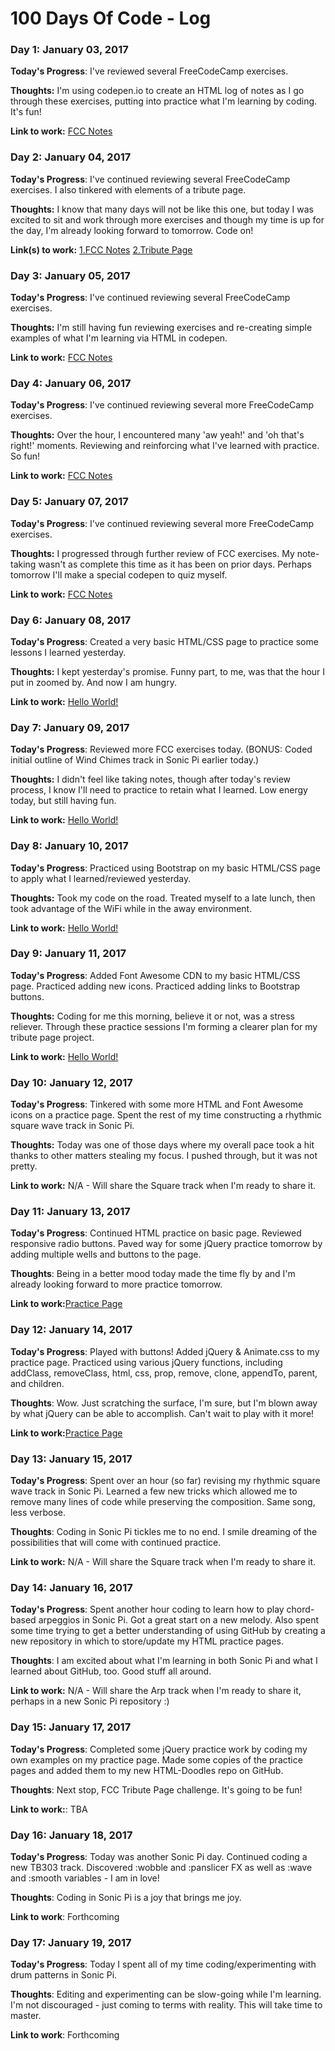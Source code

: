 # 100 Days Of Code - Log

### Day 1: January 03, 2017

**Today's Progress**: I've reviewed several FreeCodeCamp exercises.

**Thoughts:** I'm using codepen.io to create an HTML log of notes as I go through these exercises, putting into practice what I'm learning by coding. It's fun!

**Link to work:** [FCC Notes](http://codepen.io/maladjus/pen/GrRGop)


### Day 2: January 04, 2017

**Today's Progress**: I've continued reviewing several FreeCodeCamp exercises. I also tinkered with elements of a tribute page.

**Thoughts:** I know that many days will not be like this one, but today I was excited to sit and work through more exercises and though my time is up for the day, I'm already looking forward to tomorrow. Code on!

**Link(s) to work:** [1.FCC Notes](http://codepen.io/maladjus/pen/GrRGop)  [2.Tribute Page](http://codepen.io/maladjus/pen/vydGwO)


### Day 3: January 05, 2017

**Today's Progress**: I've continued reviewing several FreeCodeCamp exercises.

**Thoughts:** I'm still having fun reviewing exercises and re-creating simple examples of what I'm learning via HTML in codepen.

**Link to work:** [FCC Notes](http://codepen.io/maladjus/pen/GrRGop)


### Day 4: January 06, 2017

**Today's Progress**: I've continued reviewing several more FreeCodeCamp exercises.

**Thoughts:** Over the hour, I encountered many 'aw yeah!' and 'oh that's right!' moments. Reviewing and reinforcing what I've learned with practice. So fun!

**Link to work:** [FCC Notes](http://codepen.io/maladjus/pen/GrRGop)


### Day 5: January 07, 2017

**Today's Progress**: I've continued reviewing several more FreeCodeCamp exercises.

**Thoughts:** I progressed through further review of FCC exercises. My note-taking wasn't as complete this time as it has been on prior days. Perhaps tomorrow I'll make a special codepen to quiz myself.

**Link to work:** [FCC Notes](http://codepen.io/maladjus/pen/GrRGop)


### Day 6: January 08, 2017

**Today's Progress**: Created a very basic HTML/CSS page to practice some lessons I learned yesterday.

**Thoughts:** I kept yesterday's promise. Funny part, to me, was that the hour I put in zoomed by. And now I am hungry.

**Link to work:** [Hello World!](http://codepen.io/maladjus/pen/apvvvX)


### Day 7: January 09, 2017

**Today's Progress**: Reviewed more FCC exercises today. (BONUS: Coded initial outline of Wind Chimes track in Sonic Pi earlier today.)

**Thoughts:** I didn't feel like taking notes, though after today's review process, I know I'll need to practice to retain what I learned. Low energy today, but still having fun.

**Link to work:** [Hello World!](http://codepen.io/maladjus/pen/apvvvX)


### Day 8: January 10, 2017

**Today's Progress**: Practiced using Bootstrap on my basic HTML/CSS page to apply what I learned/reviewed yesterday.

**Thoughts:** Took my code on the road. Treated myself to a late lunch, then took advantage of the WiFi while in the away environment. 

**Link to work:** [Hello World!](https://github.com/maladjus/100-days-of-code/blob/master/170110.html)


### Day 9: January 11, 2017

**Today's Progress**: Added Font Awesome CDN to my basic HTML/CSS page. Practiced adding new icons. Practiced adding links to Bootstrap buttons.

**Thoughts:** Coding for me this morning, believe it or not, was a stress reliever. Through these practice sessions I'm forming a clearer plan for my tribute page project.

**Link to work:** [Hello World!](https://github.com/maladjus/100-days-of-code/blob/master/170111.html)


### Day 10: January 12, 2017

**Today's Progress**: Tinkered with some more HTML and Font Awesome icons on a practice page. Spent the rest of my time constructing a rhythmic square wave track in Sonic Pi.

**Thoughts:** Today was one of those days where my overall pace took a hit thanks to other matters stealing my focus. I pushed through, but it was not pretty.

**Link to work:** N/A - Will share the Square track when I'm ready to share it.


### Day 11: January 13, 2017

**Today's Progress**: Continued HTML practice on basic page. Reviewed responsive radio buttons. Paved way for some jQuery practice tomorrow by adding multiple wells and buttons to the page.

**Thoughts**: Being in a better mood today made the time fly by and I'm already looking forward to more practice tomorrow.

**Link to work:**[Practice Page](https://github.com/maladjus/100-days-of-code/blob/master/170113.html)


### Day 12: January 14, 2017

**Today's Progress**: Played with buttons! Added jQuery & Animate.css to my practice page. Practiced using various jQuery functions, including addClass, removeClass, html, css, prop, remove, clone, appendTo, parent, and children.

**Thoughts**: Wow. Just scratching the surface, I'm sure, but I'm blown away by what jQuery can be able to accomplish. Can't wait to play with it more!

**Link to work:**[Practice Page](https://github.com/maladjus/100-days-of-code/blob/master/170114.html)


### Day 13: January 15, 2017

**Today's Progress**: Spent over an hour (so far) revising my rhythmic square wave track in Sonic Pi. Learned a few new tricks which allowed me to remove many lines of code while preserving the composition. Same song, less verbose.

**Thoughts**: Coding in Sonic Pi tickles me to no end. I smile dreaming of the possibilities that will come with continued practice.

**Link to work:** N/A - Will share the Square track when I'm ready to share it.


### Day 14: January 16, 2017

**Today's Progress**: Spent another hour coding to learn how to play chord-based arpeggios in Sonic Pi. Got a great start on a new melody. Also spent some time trying to get a better understanding of using GitHub by creating a new repository in which to store/update my HTML practice pages.

**Thoughts**: I am excited about what I'm learning in both Sonic Pi and what I learned about GitHub, too. Good stuff all around.

**Link to work:** N/A - Will share the Arp track when I'm ready to share it, perhaps in a new Sonic Pi repository :)


### Day 15: January 17, 2017

**Today's Progress**: Completed some jQuery practice work by coding my own examples on my practice page. Made some copies of the practice pages and added them to my new HTML-Doodles repo on GitHub.

**Thoughts**: Next stop, FCC Tribute Page challenge. It's going to be fun!

**Link to work:**: TBA


### Day 16: January 18, 2017

**Today's Progress**: Today was another Sonic Pi day. Continued coding a new TB303 track. Discovered :wobble and :panslicer FX as well as :wave and :smooth variables - I am in love!

**Thoughts**: Coding in Sonic Pi is a joy that brings me joy.

**Link to work**: Forthcoming


### Day 17: January 19, 2017

**Today's Progress**: Today I spent all of my time coding/experimenting with drum patterns in Sonic Pi.

**Thoughts**: Editing and experimenting can be slow-going while I'm learning. I'm not discouraged - just coming to terms with reality. This will take time to master.

**Link to work**: Forthcoming
